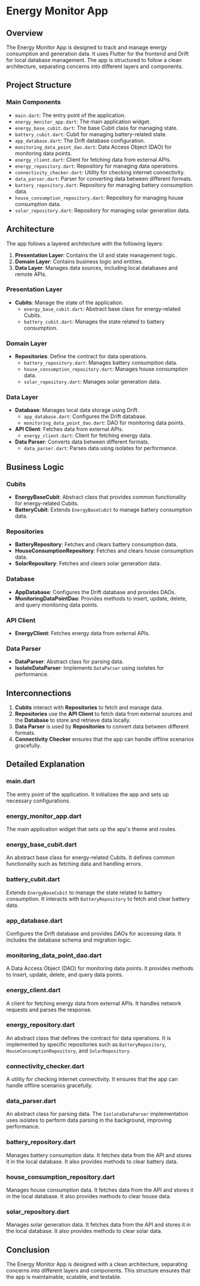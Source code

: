 # Energy Monitor App

## Overview

The Energy Monitor App is designed to track and manage energy consumption and generation data. It uses Flutter for the frontend and Drift for local database management. The app is structured to follow a clean architecture, separating concerns into different layers and components.

## Project Structure

### Main Components

- `main.dart`: The entry point of the application.
- `energy_monitor_app.dart`: The main application widget.
- `energy_base_cubit.dart`: The base Cubit class for managing state.
- `battery_cubit.dart`: Cubit for managing battery-related state.
- `app_database.dart`: The Drift database configuration.
- `monitoring_data_point_dao.dart`: Data Access Object (DAO) for monitoring data points.
- `energy_client.dart`: Client for fetching data from external APIs.
- `energy_repository.dart`: Repository for managing data operations.
- `connectivity_checker.dart`: Utility for checking internet connectivity.
- `data_parser.dart`: Parser for converting data between different formats.
- `battery_repository.dart`: Repository for managing battery consumption data.
- `house_consumption_repository.dart`: Repository for managing house consumption data.
- `solar_repository.dart`: Repository for managing solar generation data.

## Architecture

The app follows a layered architecture with the following layers:

1. **Presentation Layer**: Contains the UI and state management logic.
2. **Domain Layer**: Contains business logic and entities.
3. **Data Layer**: Manages data sources, including local databases and remote APIs.

### Presentation Layer

- **Cubits**: Manage the state of the application.
  - `energy_base_cubit.dart`: Abstract base class for energy-related Cubits.
  - `battery_cubit.dart`: Manages the state related to battery consumption.

### Domain Layer

- **Repositories**: Define the contract for data operations.
  - `battery_repository.dart`: Manages battery consumption data.
  - `house_consumption_repository.dart`: Manages house consumption data.
  - `solar_repository.dart`: Manages solar generation data.

### Data Layer

- **Database**: Manages local data storage using Drift.
  - `app_database.dart`: Configures the Drift database.
  - `monitoring_data_point_dao.dart`: DAO for monitoring data points.
- **API Client**: Fetches data from external APIs.
  - `energy_client.dart`: Client for fetching energy data.
- **Data Parser**: Converts data between different formats.
  - `data_parser.dart`: Parses data using isolates for performance.

## Business Logic

### Cubits

- **EnergyBaseCubit**: Abstract class that provides common functionality for energy-related Cubits.
- **BatteryCubit**: Extends `EnergyBaseCubit` to manage battery consumption data.

### Repositories

- **BatteryRepository**: Fetches and clears battery consumption data.
- **HouseConsumptionRepository**: Fetches and clears house consumption data.
- **SolarRepository**: Fetches and clears solar generation data.

### Database

- **AppDatabase**: Configures the Drift database and provides DAOs.
- **MonitoringDataPointDao**: Provides methods to insert, update, delete, and query monitoring data points.

### API Client

- **EnergyClient**: Fetches energy data from external APIs.

### Data Parser

- **DataParser**: Abstract class for parsing data.
- **IsolateDataParser**: Implements `DataParser` using isolates for performance.

## Interconnections

1. **Cubits** interact with **Repositories** to fetch and manage data.
2. **Repositories** use the **API Client** to fetch data from external sources and the **Database** to store and retrieve data locally.
3. **Data Parser** is used by **Repositories** to convert data between different formats.
4. **Connectivity Checker** ensures that the app can handle offline scenarios gracefully.

## Detailed Explanation

### main.dart

The entry point of the application. It initializes the app and sets up necessary configurations.

### energy_monitor_app.dart

The main application widget that sets up the app's theme and routes.

### energy_base_cubit.dart

An abstract base class for energy-related Cubits. It defines common functionality such as fetching data and handling errors.

### battery_cubit.dart

Extends `EnergyBaseCubit` to manage the state related to battery consumption. It interacts with `BatteryRepository` to fetch and clear battery data.

### app_database.dart

Configures the Drift database and provides DAOs for accessing data. It includes the database schema and migration logic.

### monitoring_data_point_dao.dart

A Data Access Object (DAO) for monitoring data points. It provides methods to insert, update, delete, and query data points.

### energy_client.dart

A client for fetching energy data from external APIs. It handles network requests and parses the response.

### energy_repository.dart

An abstract class that defines the contract for data operations. It is implemented by specific repositories such as `BatteryRepository`, `HouseConsumptionRepository`, and `SolarRepository`.

### connectivity_checker.dart

A utility for checking internet connectivity. It ensures that the app can handle offline scenarios gracefully.

### data_parser.dart

An abstract class for parsing data. The `IsolateDataParser` implementation uses isolates to perform data parsing in the background, improving performance.

### battery_repository.dart

Manages battery consumption data. It fetches data from the API and stores it in the local database. It also provides methods to clear battery data.

### house_consumption_repository.dart

Manages house consumption data. It fetches data from the API and stores it in the local database. It also provides methods to clear house data.

### solar_repository.dart

Manages solar generation data. It fetches data from the API and stores it in the local database. It also provides methods to clear solar data.

## Conclusion

The Energy Monitor App is designed with a clean architecture, separating concerns into different layers and components. This structure ensures that the app is maintainable, scalable, and testable.